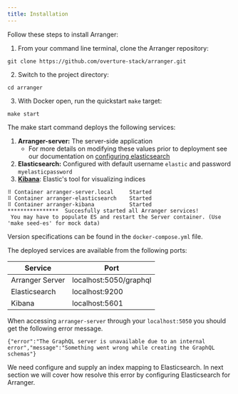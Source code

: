 ```yaml
---
title: Installation
---
```


Follow these steps to install Arranger:

1. From your command line terminal, clone the Arranger repository:

```shell
git clone https://github.com/overture-stack/arranger.git
```

2. Switch to the project directory:

```shell
cd arranger
```

3. With Docker open, run the quickstart `make` target:

```shell
make start
```

The make start command deploys the following services:

1. **Arranger-server:** The server-side application 
    - For more details on modifying these values prior to deployment see our documentation on [configuring elasticsearch](/documentation/arranger/installation/authentication)
2. **Elasticsearch:** Configured with default username `elastic` and password `myelasticpassword`
3. [**Kibana**](https://www.elastic.co/kibana): Elastic's tool for visualizing indices

```shell
⠿ Container arranger-server.local     Started               
⠿ Container arranger-elasticsearch    Started                              
⠿ Container arranger-kibana           Started                                                                
****************  Succesfully started all Arranger services! 
 You may have to populate ES and restart the Server container. (Use 'make seed-es' for mock data) 
```

Version specifications can be found in the `docker-compose.yml` file.

The deployed services are available from the following ports:

| Service | Port |
|---------|------|
| Arranger Server | localhost:5050/graphql |
| Elasticsearch | localhost:9200 |
| Kibana | localhost:5601 |

When accessing `arranger-server` through your `localhost:5050` you should get the following error message.

```
{"error":"The GraphQL server is unavailable due to an internal error","message":"Something went wrong while creating the GraphQL schemas"}
```

We need configure and supply an index mapping to Elasticsearch. In next section we will cover how resolve this error by configuring Elasticsearch for Arranger.